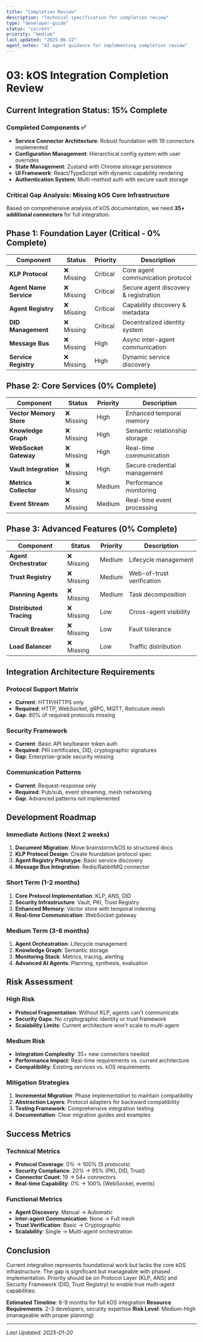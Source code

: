 ```yaml
---
title: "Completion Review"
description: "Technical specification for completion review"
type: "developer-guide"
status: "current"
priority: "medium"
last_updated: "2025-06-22"
agent_notes: "AI agent guidance for implementing completion review"
---
```


# 03: kOS Integration Completion Review

## Current Integration Status: 15% Complete

### Completed Components ✅
- **Service Connector Architecture**: Robust foundation with 19 connectors implemented
- **Configuration Management**: Hierarchical config system with user overrides
- **State Management**: Zustand with Chrome storage persistence
- **UI Framework**: React/TypeScript with dynamic capability rendering
- **Authentication System**: Multi-method auth with secure vault storage

### Critical Gap Analysis: Missing kOS Core Infrastructure

Based on comprehensive analysis of kOS documentation, we need **35+ additional connectors** for full integration:

## Phase 1: Foundation Layer (Critical - 0% Complete)
| Component | Status | Priority | Description |
|-----------|---------|----------|-------------|
| **KLP Protocol** | ❌ Missing | Critical | Core agent communication protocol |
| **Agent Name Service** | ❌ Missing | Critical | Secure agent discovery & registration |
| **Agent Registry** | ❌ Missing | Critical | Capability discovery & metadata |
| **DID Management** | ❌ Missing | Critical | Decentralized identity system |
| **Message Bus** | ❌ Missing | High | Async inter-agent communication |
| **Service Registry** | ❌ Missing | High | Dynamic service discovery |

## Phase 2: Core Services (0% Complete)
| Component | Status | Priority | Description |
|-----------|---------|----------|-------------|
| **Vector Memory Store** | ❌ Missing | High | Enhanced temporal memory |
| **Knowledge Graph** | ❌ Missing | High | Semantic relationship storage |
| **WebSocket Gateway** | ❌ Missing | High | Real-time communication |
| **Vault Integration** | ❌ Missing | High | Secure credential management |
| **Metrics Collector** | ❌ Missing | Medium | Performance monitoring |
| **Event Stream** | ❌ Missing | Medium | Real-time event processing |

## Phase 3: Advanced Features (0% Complete)
| Component | Status | Priority | Description |
|-----------|---------|----------|-------------|
| **Agent Orchestrator** | ❌ Missing | Medium | Lifecycle management |
| **Trust Registry** | ❌ Missing | Medium | Web-of-trust verification |
| **Planning Agents** | ❌ Missing | Medium | Task decomposition |
| **Distributed Tracing** | ❌ Missing | Low | Cross-agent visibility |
| **Circuit Breaker** | ❌ Missing | Low | Fault tolerance |
| **Load Balancer** | ❌ Missing | Low | Traffic distribution |

## Integration Architecture Requirements

### Protocol Support Matrix
- **Current**: HTTP/HTTPS only
- **Required**: HTTP, WebSocket, gRPC, MQTT, Reticulum mesh
- **Gap**: 80% of required protocols missing

### Security Framework
- **Current**: Basic API key/bearer token auth
- **Required**: PKI certificates, DID, cryptographic signatures
- **Gap**: Enterprise-grade security missing

### Communication Patterns
- **Current**: Request-response only
- **Required**: Pub/sub, event streaming, mesh networking
- **Gap**: Advanced patterns not implemented

## Development Roadmap

### Immediate Actions (Next 2 weeks)
1. **Document Migration**: Move brainstorm/kOS to structured docs
2. **KLP Protocol Design**: Create foundation protocol spec
3. **Agent Registry Prototype**: Basic service discovery
4. **Message Bus Integration**: Redis/RabbitMQ connector

### Short Term (1-2 months)
1. **Core Protocol Implementation**: KLP, ANS, DID
2. **Security Infrastructure**: Vault, PKI, Trust Registry
3. **Enhanced Memory**: Vector store with temporal indexing
4. **Real-time Communication**: WebSocket gateway

### Medium Term (3-6 months)
1. **Agent Orchestration**: Lifecycle management
2. **Knowledge Graph**: Semantic storage
3. **Monitoring Stack**: Metrics, tracing, alerting
4. **Advanced AI Agents**: Planning, synthesis, evaluation

## Risk Assessment

### High Risk
- **Protocol Fragmentation**: Without KLP, agents can't communicate
- **Security Gaps**: No cryptographic identity or trust framework
- **Scalability Limits**: Current architecture won't scale to multi-agent

### Medium Risk
- **Integration Complexity**: 35+ new connectors needed
- **Performance Impact**: Real-time requirements vs. current architecture
- **Compatibility**: Existing services vs. kOS requirements

### Mitigation Strategies
1. **Incremental Migration**: Phase implementation to maintain compatibility
2. **Abstraction Layers**: Protocol adapters for backward compatibility
3. **Testing Framework**: Comprehensive integration testing
4. **Documentation**: Clear migration guides and examples

## Success Metrics

### Technical Metrics
- **Protocol Coverage**: 0% → 100% (5 protocols)
- **Security Compliance**: 20% → 95% (PKI, DID, Trust)
- **Connector Count**: 19 → 54+ connectors
- **Real-time Capability**: 0% → 100% (WebSocket, events)

### Functional Metrics
- **Agent Discovery**: Manual → Automatic
- **Inter-agent Communication**: None → Full mesh
- **Trust Verification**: Basic → Cryptographic
- **Scalability**: Single → Multi-agent orchestration

## Conclusion

Current integration represents foundational work but lacks the core kOS infrastructure. The gap is significant but manageable with phased implementation. Priority should be on Protocol Layer (KLP, ANS) and Security Framework (DID, Trust Registry) to enable true multi-agent capabilities.

**Estimated Timeline**: 6-9 months for full kOS integration
**Resource Requirements**: 2-3 developers, security expertise
**Risk Level**: Medium-High (manageable with proper planning)

---
*Last Updated: 2025-01-20*
